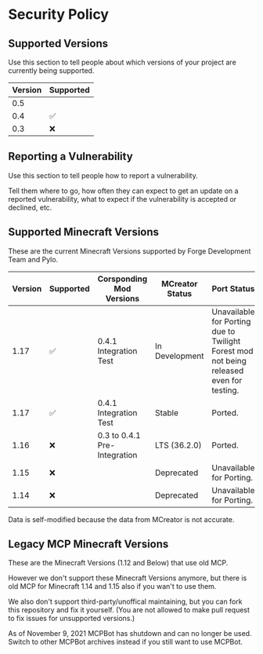 # Security Policy

## Supported Versions

Use this section to tell people about which versions of your project are currently being supported.

| Version | Supported          |
| ------- | ------------------ |
| 0.5     |                    |
| 0.4     | :white_check_mark: |
| 0.3     | :x:                |

## Reporting a Vulnerability

Use this section to tell people how to report a vulnerability.

Tell them where to go, how often they can expect to get an update on a reported vulnerability, what to expect if the vulnerability is accepted or declined, etc.

## Supported Minecraft Versions

These are the current Minecraft Versions supported by Forge Development Team and Pylo.

| Version | Supported          | Corsponding Mod Versions                            | MCreator Status | Port Status                                                        |
| ------- | ------------------ | --------------------------------------------------- | --------------- | ------------------------------------------------------------------ |
| 1.17    | :white_check_mark: | 0.4.1 Integration Test                              | In Development  | Unavailable for Porting due to Twilight Forest mod not being released even for testing. |
| 1.17    | :white_check_mark: | 0.4.1 Integration Test                              | Stable          | Ported.                                                            |
| 1.16    | :x:                | 0.3 to 0.4.1 Pre-Integration                        | LTS (36.2.0)    | Ported.                                                            |
| 1.15    | :x:                |                                                     | Deprecated      | Unavailable for Porting.                                           |
| 1.14    | :x:                |                                                     | Deprecated      | Unavailable for Porting.                                           |

Data is self-modified because the data from MCreator is not accurate.

## Legacy MCP Minecraft Versions

These are the Minecraft Versions (1.12 and Below) that use old MCP.

However we don't support these Minecraft Versions anymore, but there is old MCP for Minecraft 1.14 and 1.15 also if you wan't to use them.

We also don't support third-party/unoffical maintaining, but you can fork this repository and fix it yourself. (You are not allowed to make pull request to fix issues for unsupported versions.)

As of November 9, 2021 MCPBot has shutdown and can no longer be used. Switch to other MCPBot archives instead if you still want to use MCPBot.
